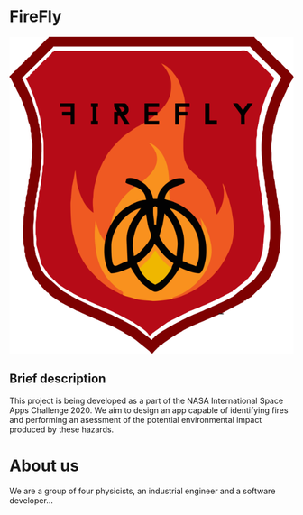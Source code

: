 # FireFly
![](Socialization-Info/firefly.png)
## Brief description
This project is being developed as a part of the NASA International Space Apps Challenge 2020. We aim to design an app capable of identifying fires and performing an asessment of the potential environmental impact produced by these hazards.
# About us
We are a group of four physicists, an industrial engineer and a software developer...
